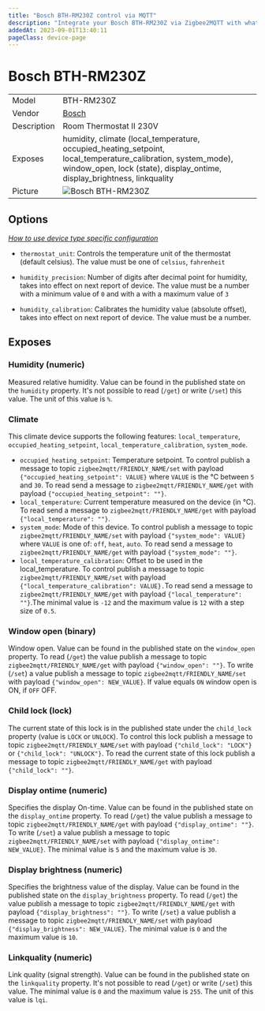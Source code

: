```yaml
---
title: "Bosch BTH-RM230Z control via MQTT"
description: "Integrate your Bosch BTH-RM230Z via Zigbee2MQTT with whatever smart home infrastructure you are using without the vendor's bridge or gateway."
addedAt: 2023-09-01T13:40:11
pageClass: device-page
---
```


<!-- !!!! -->
<!-- ATTENTION: This file is auto-generated through docgen! -->
<!-- You can only edit the "Notes"-Section between the two comment lines "Notes BEGIN" and "Notes END". -->
<!-- Do not use h1 or h2 heading within "## Notes"-Section. -->
<!-- !!!! -->

# Bosch BTH-RM230Z

|     |     |
|-----|-----|
| Model | BTH-RM230Z  |
| Vendor  | [Bosch](/supported-devices/#v=Bosch)  |
| Description | Room Thermostat II 230V |
| Exposes | humidity, climate (local_temperature, occupied_heating_setpoint, local_temperature_calibration, system_mode), window_open, lock (state), display_ontime, display_brightness, linkquality |
| Picture | ![Bosch BTH-RM230Z](https://www.zigbee2mqtt.io/images/devices/BTH-RM230Z.jpg) |


<!-- Notes BEGIN: You can edit here. Add "## Notes" headline if not already present. -->


<!-- Notes END: Do not edit below this line -->



## Options
*[How to use device type specific configuration](../guide/configuration/devices-groups.md#specific-device-options)*

* `thermostat_unit`: Controls the temperature unit of the thermostat (default celsius). The value must be one of `celsius`, `fahrenheit`

* `humidity_precision`: Number of digits after decimal point for humidity, takes into effect on next report of device. The value must be a number with a minimum value of `0` and with a with a maximum value of `3`

* `humidity_calibration`: Calibrates the humidity value (absolute offset), takes into effect on next report of device. The value must be a number.


## Exposes

### Humidity (numeric)
Measured relative humidity.
Value can be found in the published state on the `humidity` property.
It's not possible to read (`/get`) or write (`/set`) this value.
The unit of this value is `%`.

### Climate 
This climate device supports the following features: `local_temperature`, `occupied_heating_setpoint`, `local_temperature_calibration`, `system_mode`.
- `occupied_heating_setpoint`: Temperature setpoint. To control publish a message to topic `zigbee2mqtt/FRIENDLY_NAME/set` with payload `{"occupied_heating_setpoint": VALUE}` where `VALUE` is the °C between `5` and `30`. To read send a message to `zigbee2mqtt/FRIENDLY_NAME/get` with payload `{"occupied_heating_setpoint": ""}`.
- `local_temperature`: Current temperature measured on the device (in °C). To read send a message to `zigbee2mqtt/FRIENDLY_NAME/get` with payload `{"local_temperature": ""}`.
- `system_mode`: Mode of this device. To control publish a message to topic `zigbee2mqtt/FRIENDLY_NAME/set` with payload `{"system_mode": VALUE}` where `VALUE` is one of: `off`, `heat`, `auto`. To read send a message to `zigbee2mqtt/FRIENDLY_NAME/get` with payload `{"system_mode": ""}`.
- `local_temperature_calibration`: Offset to be used in the local_temperature. To control publish a message to topic `zigbee2mqtt/FRIENDLY_NAME/set` with payload `{"local_temperature_calibration": VALUE}.`To read send a message to `zigbee2mqtt/FRIENDLY_NAME/get` with payload `{"local_temperature": ""}`.The minimal value is `-12` and the maximum value is `12` with a step size of `0.5`.

### Window open (binary)
Window open.
Value can be found in the published state on the `window_open` property.
To read (`/get`) the value publish a message to topic `zigbee2mqtt/FRIENDLY_NAME/get` with payload `{"window_open": ""}`.
To write (`/set`) a value publish a message to topic `zigbee2mqtt/FRIENDLY_NAME/set` with payload `{"window_open": NEW_VALUE}`.
If value equals `ON` window open is ON, if `OFF` OFF.

### Child lock (lock)
The current state of this lock is in the published state under the `child_lock` property (value is `LOCK` or `UNLOCK`).
To control this lock publish a message to topic `zigbee2mqtt/FRIENDLY_NAME/set` with payload `{"child_lock": "LOCK"}` or `{"child_lock": "UNLOCK"}`.
To read the current state of this lock publish a message to topic `zigbee2mqtt/FRIENDLY_NAME/get` with payload `{"child_lock": ""}`.

### Display ontime (numeric)
Specifies the display On-time.
Value can be found in the published state on the `display_ontime` property.
To read (`/get`) the value publish a message to topic `zigbee2mqtt/FRIENDLY_NAME/get` with payload `{"display_ontime": ""}`.
To write (`/set`) a value publish a message to topic `zigbee2mqtt/FRIENDLY_NAME/set` with payload `{"display_ontime": NEW_VALUE}`.
The minimal value is `5` and the maximum value is `30`.

### Display brightness (numeric)
Specifies the brightness value of the display.
Value can be found in the published state on the `display_brightness` property.
To read (`/get`) the value publish a message to topic `zigbee2mqtt/FRIENDLY_NAME/get` with payload `{"display_brightness": ""}`.
To write (`/set`) a value publish a message to topic `zigbee2mqtt/FRIENDLY_NAME/set` with payload `{"display_brightness": NEW_VALUE}`.
The minimal value is `0` and the maximum value is `10`.

### Linkquality (numeric)
Link quality (signal strength).
Value can be found in the published state on the `linkquality` property.
It's not possible to read (`/get`) or write (`/set`) this value.
The minimal value is `0` and the maximum value is `255`.
The unit of this value is `lqi`.

